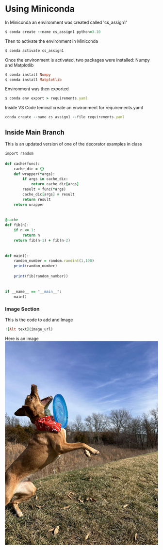 # Using Miniconda

In Miniconda an environment was created called 'cs_assign1'
```ruby
$ conda create --name cs_assign1 python=3.10
```


Then to activate the environment in Miniconda
```ruby
$ conda activate cs_assign1
```


Once the environment is activated, two packages were installed: Numpy and Matplotlib
```ruby
$ conda install Numpy
$ conda install Matplotlib
```


Environment was then exported
```ruby
$ conda env export > requirements.yaml
```


Inside VS Code teminal create an environment for requirements.yaml
```ruby
conda create --name cs_assign1 --file requirements.yaml
```



## Inside Main Branch

This is an updated version of one of the decorator examples in class
```ruby
import random

def cache(func):
    cache_dic = {}
    def wrapper(*args):
        if args in cache_dic:
            return cache_dic[args]
        result = func(*args)
        cache_dic[args] = result
        return result
    return wrapper


@cache
def fib(n):
    if n <= 1:
        return n
    return fib(n-1) + fib(n-2)


def main():
    random_number = random.randint(1,100)
    print(random_number)

    print(fib(random_number))


if __name__ == "__main__":
    main()
```


### Image Section

This is the code to add and Image
```ruby
![Alt text](image_url)
```

Here is an image
![This is Ducky my dog](Ducky.jpg)